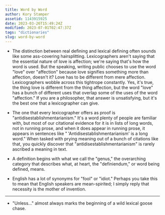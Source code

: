 ```yaml
---
title: Word by Word
author: Kory Stamper
assetid: 1143915925
date: 2023-03-26T15:49:24Z
modified: 2023-07-01T02:47:37Z
tags: "dictionaries"
slug: word-by-word
---
```


*  The distinction between real defining and lexical defining often sounds like some ass-covering hairsplitting. Lexicographers aren't saying that the essential nature of love is affection; we're saying that's how the word is used. But the speaking, writing public chooses to use the word "love" over "affection" because love signifies something more than affection, doesn't it? Love has to be different from mere affection. Lexicographers wobble across this tightrope constantly. Yes, it's true, the thing love is different from the thing affection, but the word "love" has a bunch of different uses that overlap some of the uses of the word "affection." If you are a philosopher, that answer is unsatisfying, but it's the best one that a lexicographer can give.

*  The one that every lexicographer offers as proof is "antidisestablishmentarianism." It's a word plenty of people are familiar with, but most of our citational evidence for it is in lists of long words, not in running prose, and when it does appear in running prose, it appears in sentences like " 'Antidisestablishmentarianism' is a long word." When tasked with prying meaning out of a bunch of citations like that, you quickly discover that "antidisestablishmentarianism" is rarely ascribed a meaning in text.

*  A definition begins with what we call the "genus," the overarching category that describes what, at heart, the "definiendum," or word being defined, means.

*  English has a lot of synonyms for "fool" or "idiot." Perhaps you take this to mean that English speakers are mean-spirited; I simply reply that necessity is the mother of invention.

---

*  "Unless…" almost always marks the beginning of a wild lexical goose chase.

